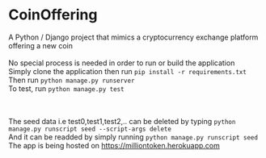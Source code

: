 # CoinOffering
A Python / Django project that mimics a cryptocurrency exchange platform offering a new coin
<br><br>No special process is needed in  order to run or build the application
<br>Simply clone the application then run ```pip install -r requirements.txt```
<br> Then run ```python manage.py runserver```
<br>To test, run ```python manage.py test```

<br><br>
The seed data i.e test0,test1,test2,.. can be deleted by typing
```python manage.py runscript seed --script-args delete```<br>
And it can be readded by simply running
```python manage.py runscript seed```<br>
The app is being hosted on https://milliontoken.herokuapp.com
